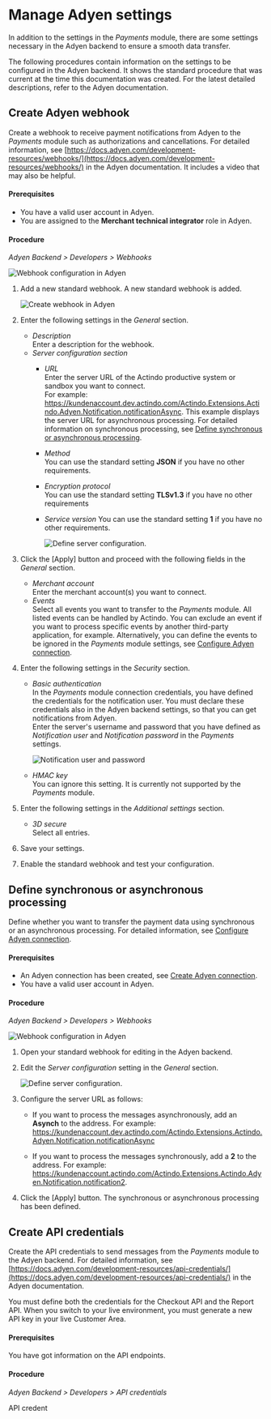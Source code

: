 # Manage Adyen settings

In addition to the settings in the *Payments* module, there are some settings necessary in the Adyen backend to ensure a smooth data transfer.

The following procedures contain information on the settings to be configured in the Adyen backend. It shows the standard procedure that was current at the time this documentation was created. For the latest detailed descriptions, refer to the Adyen documentation. 

## Create Adyen webhook

Create a webhook to receive payment notifications from Adyen to the *Payments* module such as authorizations and cancellations. For detailed information, see [https://docs.adyen.com/development-resources/webhooks/](https://docs.adyen.com/development-resources/webhooks/) in the Adyen documentation. It includes a video that may also be helpful.



#### Prerequisites

- You have a valid user account in Adyen.
- You are assigned to the **Merchant technical integrator** role in Adyen.


#### Procedure

*Adyen Backend > Developers > Webhooks*

![Webhook configuration in Adyen](../../Assets/Screenshots/Adyen/Integration/AdyenWebhooks.png)

1. Add a new standard webhook.
    A new standard webhook is added.

   ![Create webhook in Adyen](../../Assets/Screenshots/Adyen/Integration/AdyenCreateWebhook.png)

2. Enter the following settings in the *General* section.
    - *Description*  
        Enter a description for the webhook.
    - *Server configuration section*   
         - *URL*   
           Enter the server URL of the Actindo productive system or sandbox you want to connect.    
           For example: https://kundenaccount.dev.actindo.com/Actindo.Extensions.Actindo.Adyen.Notification.notificationAsync. This example displays the server URL for asynchronous processing. For detailed information on synchronous processing, see [Define synchronous or asynchronous processing](#define-synchronous-or-asynchronous-processing). 
      
         - *Method*   
            You can use the standard setting **JSON** if you have no other requirements.

        - *Encryption protocol*     
           You can use the standard setting **TLSv1.3** if you have no other requirements

        - *Service version*
            You can use the standard setting **1** if you have no other requirements.
            
          ![Define server configuration](../../Assets/Screenshots/Adyen/Integration/AdyenCreateWebhookServerConfig.png).

3. Click the [Apply] button and proceed with the following fields in the *General* section.

    - *Merchant account*   
        Enter the merchant account(s) you want to connect.
    - *Events*   
        Select all events you want to transfer to the *Payments* module. All listed events can be handled by Actindo. You can exclude an event if you want to process specific events by another third-party application, for example. Alternatively, you can define the events to be ignored in the *Payments* module settings, see [Configure Adyen connection](./01_ManageAdyenConnection.md#configure-adyen-connection).

3. Enter the following settings in the *Security* section.

     - *Basic authentication*   
         In the *Payments* module connection credentials, you have defined the credentials for the notification user. You must declare these credentials also in the Adyen backend settings, so that you can get notifications from Adyen.   
         Enter the server's username and password that you have defined as *Notification user* and *Notification password* in the *Payments* settings.

         ![Notification user and password](../../Assets/Screenshots/Adyen/Integration/AdyenNotificatioUser.png)

     - *HMAC key*   
         You can ignore this setting. It is currently not supported by the *Payments* module.   

4. Enter the following settings in the *Additional settings* section.
     - *3D secure*   
        Select all entries.

5. Save your settings.

6. Enable the standard webhook and test your configuration.


## Define synchronous or asynchronous processing

Define whether you want to transfer the payment data using synchronous or an asynchronous processing. For detailed information, see [Configure Adyen connection](./01_ManageAdyenConnection.md).

#### Prerequisites
- An Adyen connection has been created, see [Create Adyen connection](./01_ManageAdyenConnection.md#create-adyen-connection).
- You have a valid user account in Adyen.

#### Procedure

*Adyen Backend > Developers > Webhooks*

![Webhook configuration in Adyen](../../Assets/Screenshots/Adyen/Integration/AdyenWebhooks.png)

1. Open your standard webhook for editing in the Adyen backend.

2. Edit the *Server configuration* setting in the *General* section.

    ![Define server configuration](../../Assets/Screenshots/Adyen/Integration/AdyenCreateWebhookServerConfig.png).

3. Configure the server URL as follows:
     - If you want to process the messages asynchronously, add an **Asynch** to the address. For example: https://kundenaccount.dev.actindo.com/Actindo.Extensions.Actindo.Adyen.Notification.notificationAsync

    - If you want to process the messages synchronously, add a **2** to the address. For example: https://kundenaccount.actindo.com/Actindo.Extensions.Actindo.Adyen.Notification.notification2.

4. Click the [Apply] button.
    The synchronous or asynchronous processing has been defined.



## Create API credentials

Create the API credentials to send messages from the *Payments* module to the Adyen backend. For detailed information, see [https://docs.adyen.com/development-resources/api-credentials/](https://docs.adyen.com/development-resources/api-credentials/) in the Adyen documentation. 

You must define both the credentials for the Checkout API and the Report API. 
When you switch to your live environment, you must generate a new API key in your live Customer Area.


#### Prerequisites

You have got information on the API endpoints.

#### Procedure

*Adyen Backend > Developers > API credentials*


API credent